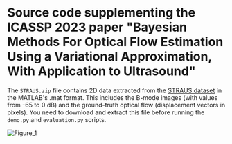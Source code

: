 # Source code supplementing the ICASSP 2023 paper "Bayesian Methods For Optical Flow Estimation Using a Variational Approximation, With Application to Ultrasound"
The `STRAUS.zip` file contains 2D data extracted from the [STRAUS dataset](https://team.inria.fr/epione/en/data/straus/) in the MATLAB's .mat format. This includes the B-mode images (with values from -65 to 0 dB) and the ground-truth optical flow (displacement vectors in pixels). You need to download and extract this file before running the `demo.py` and `evaluation.py` scripts.

![Figure_1](https://user-images.githubusercontent.com/6999875/223785652-68433f42-aa7f-4e68-b13c-f6cd596bf684.png)

